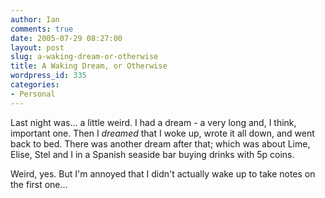 ```yaml
---
author: Ian
comments: true
date: 2005-07-29 08:27:00
layout: post
slug: a-waking-dream-or-otherwise
title: A Waking Dream, or Otherwise
wordpress_id: 335
categories:
- Personal
---
```


Last night was... a little weird.  I had a dream - a very long and, I think, important one.  Then I *dreamed* that I woke up, wrote it all down, and went back to bed.  There was another dream after that; which was about Lime, Elise, Stel and I in a Spanish seaside bar buying drinks with 5p coins.  

Weird, yes.  But I'm annoyed that I didn't actually wake up to take notes on the first one...
